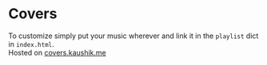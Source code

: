 # Covers
To customize simply put your music wherever and link it in the `playlist` dict in `index.html`.  
Hosted on [covers.kaushik.me](http://covers.kaushik.me)
